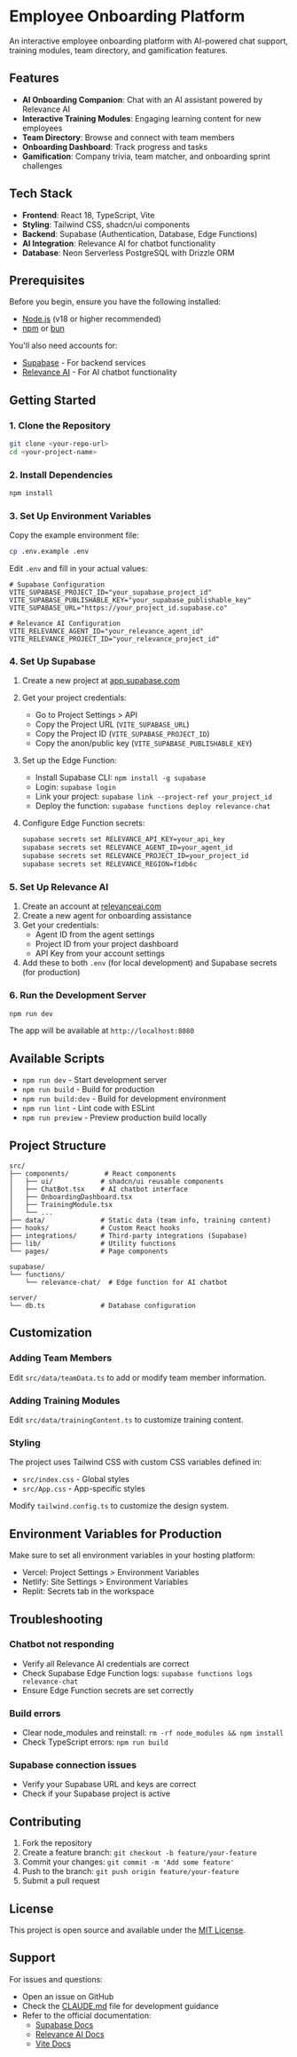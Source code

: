 # Employee Onboarding Platform

An interactive employee onboarding platform with AI-powered chat support, training modules, team directory, and gamification features.

## Features

- **AI Onboarding Companion**: Chat with an AI assistant powered by Relevance AI
- **Interactive Training Modules**: Engaging learning content for new employees
- **Team Directory**: Browse and connect with team members
- **Onboarding Dashboard**: Track progress and tasks
- **Gamification**: Company trivia, team matcher, and onboarding sprint challenges

## Tech Stack

- **Frontend**: React 18, TypeScript, Vite
- **Styling**: Tailwind CSS, shadcn/ui components
- **Backend**: Supabase (Authentication, Database, Edge Functions)
- **AI Integration**: Relevance AI for chatbot functionality
- **Database**: Neon Serverless PostgreSQL with Drizzle ORM

## Prerequisites

Before you begin, ensure you have the following installed:
- [Node.js](https://nodejs.org/) (v18 or higher recommended)
- [npm](https://www.npmjs.com/) or [bun](https://bun.sh/)

You'll also need accounts for:
- [Supabase](https://supabase.com/) - For backend services
- [Relevance AI](https://relevanceai.com/) - For AI chatbot functionality

## Getting Started

### 1. Clone the Repository

```bash
git clone <your-repo-url>
cd <your-project-name>
```

### 2. Install Dependencies

```bash
npm install
```

### 3. Set Up Environment Variables

Copy the example environment file:

```bash
cp .env.example .env
```

Edit `.env` and fill in your actual values:

```env
# Supabase Configuration
VITE_SUPABASE_PROJECT_ID="your_supabase_project_id"
VITE_SUPABASE_PUBLISHABLE_KEY="your_supabase_publishable_key"
VITE_SUPABASE_URL="https://your_project_id.supabase.co"

# Relevance AI Configuration
VITE_RELEVANCE_AGENT_ID="your_relevance_agent_id"
VITE_RELEVANCE_PROJECT_ID="your_relevance_project_id"
```

### 4. Set Up Supabase

1. Create a new project at [app.supabase.com](https://app.supabase.com)
2. Get your project credentials:
   - Go to Project Settings > API
   - Copy the Project URL (`VITE_SUPABASE_URL`)
   - Copy the Project ID (`VITE_SUPABASE_PROJECT_ID`)
   - Copy the anon/public key (`VITE_SUPABASE_PUBLISHABLE_KEY`)

3. Set up the Edge Function:
   - Install Supabase CLI: `npm install -g supabase`
   - Login: `supabase login`
   - Link your project: `supabase link --project-ref your_project_id`
   - Deploy the function: `supabase functions deploy relevance-chat`

4. Configure Edge Function secrets:
   ```bash
   supabase secrets set RELEVANCE_API_KEY=your_api_key
   supabase secrets set RELEVANCE_AGENT_ID=your_agent_id
   supabase secrets set RELEVANCE_PROJECT_ID=your_project_id
   supabase secrets set RELEVANCE_REGION=f1db6c
   ```

### 5. Set Up Relevance AI

1. Create an account at [relevanceai.com](https://relevanceai.com)
2. Create a new agent for onboarding assistance
3. Get your credentials:
   - Agent ID from the agent settings
   - Project ID from your project dashboard
   - API Key from your account settings
4. Add these to both `.env` (for local development) and Supabase secrets (for production)

### 6. Run the Development Server

```bash
npm run dev
```

The app will be available at `http://localhost:8080`

## Available Scripts

- `npm run dev` - Start development server
- `npm run build` - Build for production
- `npm run build:dev` - Build for development environment
- `npm run lint` - Lint code with ESLint
- `npm run preview` - Preview production build locally

## Project Structure

```
src/
├── components/         # React components
│   ├── ui/            # shadcn/ui reusable components
│   ├── ChatBot.tsx    # AI chatbot interface
│   ├── OnboardingDashboard.tsx
│   ├── TrainingModule.tsx
│   └── ...
├── data/              # Static data (team info, training content)
├── hooks/             # Custom React hooks
├── integrations/      # Third-party integrations (Supabase)
├── lib/               # Utility functions
└── pages/             # Page components

supabase/
└── functions/
    └── relevance-chat/  # Edge function for AI chatbot

server/
└── db.ts              # Database configuration
```

## Customization

### Adding Team Members

Edit `src/data/teamData.ts` to add or modify team member information.

### Adding Training Modules

Edit `src/data/trainingContent.ts` to customize training content.

### Styling

The project uses Tailwind CSS with custom CSS variables defined in:
- `src/index.css` - Global styles
- `src/App.css` - App-specific styles

Modify `tailwind.config.ts` to customize the design system.

## Environment Variables for Production

Make sure to set all environment variables in your hosting platform:
- Vercel: Project Settings > Environment Variables
- Netlify: Site Settings > Environment Variables
- Replit: Secrets tab in the workspace

## Troubleshooting

### Chatbot not responding
- Verify all Relevance AI credentials are correct
- Check Supabase Edge Function logs: `supabase functions logs relevance-chat`
- Ensure Edge Function secrets are set correctly

### Build errors
- Clear node_modules and reinstall: `rm -rf node_modules && npm install`
- Check TypeScript errors: `npm run build`

### Supabase connection issues
- Verify your Supabase URL and keys are correct
- Check if your Supabase project is active

## Contributing

1. Fork the repository
2. Create a feature branch: `git checkout -b feature/your-feature`
3. Commit your changes: `git commit -m 'Add some feature'`
4. Push to the branch: `git push origin feature/your-feature`
5. Submit a pull request

## License

This project is open source and available under the [MIT License](LICENSE).

## Support

For issues and questions:
- Open an issue on GitHub
- Check the [CLAUDE.md](CLAUDE.md) file for development guidance
- Refer to the official documentation:
  - [Supabase Docs](https://supabase.com/docs)
  - [Relevance AI Docs](https://docs.relevanceai.com/)
  - [Vite Docs](https://vitejs.dev/)
